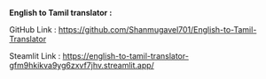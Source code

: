 **English to Tamil translator :**

GitHub Link :
https://github.com/Shanmugavel701/English-to-Tamil-Translator

Steamlit Link :
https://english-to-tamil-translator-gfm9hkikva9yg6zxvf7jhv.streamlit.app/
